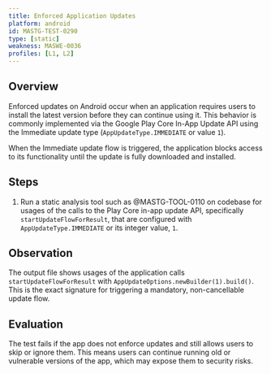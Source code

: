 ```yaml
---
title: Enforced Application Updates
platform: android
id: MASTG-TEST-0290
type: [static]
weakness: MASWE-0036
profiles: [L1, L2]
---
```


## Overview
Enforced updates on Android occur when an application requires users to install the latest version before they can continue using it. This behavior is commonly implemented via the Google Play Core In-App Update API using the Immediate update type (`AppUpdateType.IMMEDIATE` or value `1`).  

When the Immediate update flow is triggered, the application blocks access to its functionality until the update is fully downloaded and installed.

## Steps

1. Run a static analysis tool such as @MASTG-TOOL-0110 on codebase for usages of the calls to the Play Core in-app update API, specifically `startUpdateFlowForResult`, that are configured with `AppUpdateType.IMMEDIATE` or its integer value, `1`.

## Observation

The output file shows usages of the application calls `startUpdateFlowForResult` with `AppUpdateOptions.newBuilder(1).build()`. This is the exact signature for triggering a mandatory, non-cancellable update flow.

## Evaluation

The test fails if the app does not enforce updates and still allows users to skip or ignore them. This means users can continue running old or vulnerable versions of the app, which may expose them to security risks.
